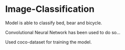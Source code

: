 # Image-Classification
Model is able to classify bed, bear and bicycle.

Convolutional Neural Network has been used to do so...

Used coco-dataset for training the model.

